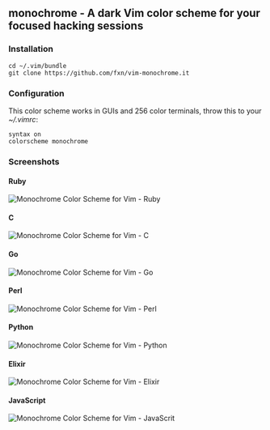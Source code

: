 ## monochrome - A dark Vim color scheme for your focused hacking sessions

### Installation

    cd ~/.vim/bundle
    git clone https://github.com/fxn/vim-monochrome.it

### Configuration

This color scheme works in GUIs and 256 color terminals, throw this to your
_~/.vimrc_:

    syntax on
    colorscheme monochrome

### Screenshots

#### Ruby

![Monochrome Color Scheme for Vim - Ruby](./img/ruby.jpg)

#### C

![Monochrome Color Scheme for Vim - C](./img/c.jpg)

#### Go

![Monochrome Color Scheme for Vim - Go](./img/go.jpg)

#### Perl

![Monochrome Color Scheme for Vim - Perl](./img/perl.jpg)

#### Python

![Monochrome Color Scheme for Vim - Python](./img/python.jpg)

#### Elixir

![Monochrome Color Scheme for Vim - Elixir](./img/elixir.jpg)

#### JavaScript

![Monochrome Color Scheme for Vim - JavaScrit](./img/javascript.jpg)

